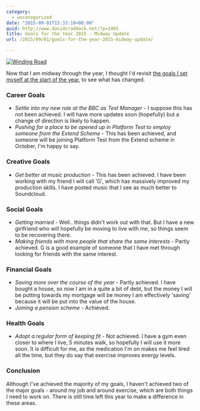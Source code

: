 ```yaml
---
category:
  - uncategorized
date: "2015-09-01T15:33:18+00:00"
guid: http://www.davidcraddock.net/?p=1465
title: Goals for the Year 2015 - Midway Update
url: /2015/09/01/goals-for-the-year-2015-midway-update/

---
```

[![Winding Road](/wp-content/uploads/2015/01/windingroad.jpg)](/wp-content/uploads/2015/01/windingroad.jpg)

Now that I am midway through the year, I thought I'd revisit [the goals I set myself at the start of the year](http://www.davidcraddock.net/?p=1301&preview=true), to see what has changed.

### Career Goals

- _Settle into my new role at the BBC as Test Manager_ \- I suppose this has not been achieved. I will have more updates soon (hopefully) but a change of direction is likely to happen.
- _Pushing for a place to be opened up in Platform Test to employ someone from the Extend Scheme_ \- This has been achieved, and someone will be joining Platform Test from the Extend scheme in October, I'm happy to say.

### Creative Goals

- _Get better at music production_ \- This has been achieved. I have been working with my friend I will call 'G', which has massively improved my production skills. I have posted music that I see as much better to Soundcloud.

### Social Goals

- _Getting married_ \- Well.. things didn't work out with that. But I have a new girlfriend who will hopefully be moving to live with me, so things seem to be recovering there.
- _Making friends with more people that share the same interests_ \- Partly achieved. G is a good example of someone that I have met through looking for friends with the same interest.

### Financial Goals

- _Saving more over the course of the year_ \- Partly achieved. I have bought a house, so now I am in a quite a bit of debt, but the money I will be putting towards my mortgage will be money I am effectively 'saving' because it will be put into the value of the house.
- _Joining a pension scheme_ \- Achieved.

### Health Goals

- _Adopt a regular form of keeping fit_ \- Not achieved. I have a gym even closer to where I live, 5 minutes walk, so hopefully I will use it more soon. It is difficult for me, as the medication I'm on makes me feel tired all the time, but they do say that exercise improves energy levels.

### Conclusion

Although I've achieved the majority of my goals, I haven't achieved two of the major goals - around my job and around exercise, which are both things I need to work on. There is still time left this year to make a difference in these areas.
